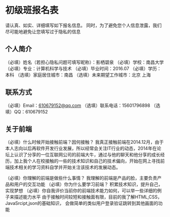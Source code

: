# 初级班报名表

请认真、如实、详细填写如下报名信息。
同时，为了避免您个人信息泄露，我们尽可能地避免让您填写过于隐私的信息

## 个人简介

（必填）姓名（若担心隐私问题可填写昵称）：影栖碧泉
（必填）学校：南昌大学
（必填）专业：计算机科学与技术
（必填）毕业时间：2016.07
（必填）学历：本科
（选填）家庭居住城市：南昌
（选填）未来期望工作城市：北京 上海

## 联系方式

（必填）Email：610679152@qq.com
（选填）联系电话：15601796898
（选填）QQ：610679152

## 关于前端

（必填）什么时候开始接触前端？因何接触？
我真正接触前端在2014.12月，由于本人志向以后再软件开发行业发展，所以经常会关注IT行业的动态，2014年在论坛上认识了分享的一位互联网公司的前端大牛，通过与他的聊天和他分享的成长经历，加上我个人在校接触的一些的技术知识和自己的技术偏向，开始在网上寻找前端技术相关的学习资料自学并开始关注该技术的发展动态。

（必填）你理解的前端是做些什么事情？
我理解的前端是产品的脸，主要负责产品和用户的交互功能
（必填）你为什么要学习前端？
积累技术知识，提升自己，实现梦想
（必填）你自我评价当前你的前端技术能力如何，可以举一些详细的例子来描述能力水平
由于接触时间较短和接触面有限，目前的我了解HTML,CSS，JavaSrcipt,json的基础知识，
会做简单的类似用户登录验证跳转到其他画面的功能
